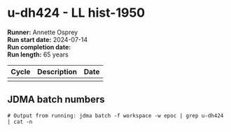 # u-dh424 - LL hist-1950

**Runner:** Annette Osprey  
**Run start date:** 2024-07-14  
**Run completion date:**  
**Run length:** 65 years 

| Cycle | Description | Date |
| --- | --- | --- |
| | | |


## JDMA batch numbers
```
# Output from running: jdma batch -f workspace -w epoc | grep u-dh424 | cat -n

```
